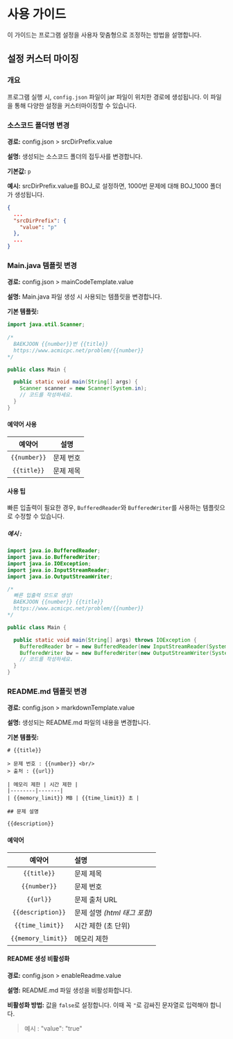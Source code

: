 # 사용 가이드

이 가이드는 프로그램 설정을 사용자 맞춤형으로 조정하는 방법을 설명합니다.

## 설정 커스터 마이징

### 개요

프로그램 실행 시, `config.json` 파일이 jar 파일이 위치한 경로에 생성됩니다. 이 파일을 통해 다양한 설정을 커스터마이징할 수 있습니다.

### 소스코드 폴더명 변경

**경로:** config.json > srcDirPrefix.value

**설명:** 생성되는 소스코드 폴더의 접두사를 변경합니다.

**기본값:** `p`

**예시:** srcDirPrefix.value를 BOJ_로 설정하면, 1000번 문제에 대해 BOJ_1000 폴더가 생성됩니다.

```json
{
  ...
  "srcDirPrefix": {
    "value": "p"
  },
  ...
}
```

### Main.java 템플릿 변경

**경로:** config.json > mainCodeTemplate.value

**설명:** Main.java 파일 생성 시 사용되는 템플릿을 변경합니다.

**기본 템플릿:**

```java
import java.util.Scanner;
    
/*
  BAEKJOON {{number}}번 {{title}}
  https://www.acmicpc.net/problem/{{number}}
*/

public class Main {

  public static void main(String[] args) {
    Scanner scanner = new Scanner(System.in);
    // 코드를 작성하세요.
  }
}
```

#### 예약어 사용

|     예약어      | 설명    |
|:------------:|-------|
| `{{number}}` | 문제 번호 |
| `{{title}}`  | 문제 제목 |

#### 사용 팁

빠른 입출력이 필요한 경우, `BufferedReader`와 `BufferedWriter`를 사용하는 템플릿으로 수정할 수 있습니다.

##### 예시 :

```java
import java.io.BufferedReader;
import java.io.BufferedWriter;
import java.io.IOException;
import java.io.InputStreamReader;
import java.io.OutputStreamWriter;

/*
  빠른 입출력 모드로 생성!
  BAEKJOON {{number}} {{title}}
  https://www.acmicpc.net/problem/{{number}}
*/

public class Main {

  public static void main(String[] args) throws IOException {
    BufferedReader br = new BufferedReader(new InputStreamReader(System.in));
    BufferedWriter bw = new BufferedWriter(new OutputStreamWriter(System.out));
    // 코드를 작성하세요.
  }
}
```

### README.md 템플릿 변경

**경로:** config.json > markdownTemplate.value

**설명:** 생성되는 README.md 파일의 내용을 변경합니다.

**기본 템플릿:**

```
# {{title}}

> 문제 번호 : {{number}} <br/>
> 출처 : {{url}}

| 메모리 제한 | 시간 제한 |
|--------|-------|
| {{memory_limit}} MB | {{time_limit}} 초 |

## 문제 설명

{{description}}
```

#### 예악어

|        예약어         | 설명                   |
|:------------------:|:---------------------|
|    `{{title}}`     | 문제 제목                |
|    `{{number}}`    | 문제 번호                |
|     `{{url}}`      | 문제 출처 URL            |
| `{{description}}`  | 문제 설명 *(html 태그 포함)* |
|  `{{time_limit}}`  | 시간 제한 (초 단위)         |
| `{{memory_limit}}` | 메모리 제한               |

#### README 생성 비활성화

**경로:** config.json > enableReadme.value

**설명:** README.md 파일 생성을 비활성화합니다.

**비활성화 방법:** 값을 `false`로 설정합니다. 이때 꼭 `"`로 감싸진 문자열로 입력해야 합니다.
> 예시 : "value": "true"
